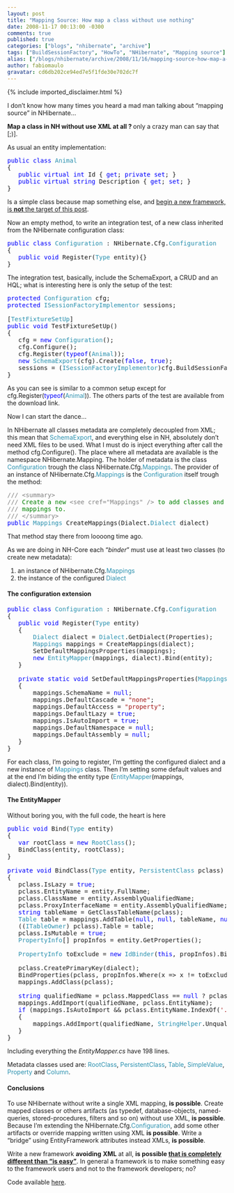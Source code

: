```yaml
---
layout: post
title: "Mapping Source: How map a class without use nothing"
date: 2008-11-17 00:13:00 -0300
comments: true
published: true
categories: ["blogs", "nhibernate", "archive"]
tags: ["BuildSessionFactory", "HowTo", "NHibernate", "Mapping source"]
alias: ["/blogs/nhibernate/archive/2008/11/16/mapping-source-how-map-a-class-without-use-nothing.aspx"]
author: fabiomaulo
gravatar: cd6db202ce94ed7e5f1fde30e702dc7f
---
```

{% include imported_disclaimer.html %}
<p>I don&rsquo;t know how many times you heard a mad man talking about &ldquo;mapping source&rdquo; in NHibernate&hellip;</p>
<p><strong>Map a class in NH without use XML at all ? </strong>only a crazy man can say that [;)].</p>
<p>As usual an entity implementation:</p>
<pre class="code"><span style="color: blue">public class </span><span style="color: #2b91af">Animal<br /></span>{<br />   <span style="color: blue">public virtual int </span>Id { <span style="color: blue">get</span>; <span style="color: blue">private set</span>; }<br />   <span style="color: blue">public virtual string </span>Description { <span style="color: blue">get</span>; <span style="color: blue">set</span>; }<br />}</pre>
<p>Is a simple class because map something else, and <span style="text-decoration: underline;">begin a new framework, is <strong>not</strong> the target of this post</span>.</p>
<p>Now an empty method, to write an integration test, of a new class inherited from the NHibernate configuration class:</p>
<pre class="code"><span style="color: blue">public class </span><span style="color: #2b91af">Configuration </span>: NHibernate.Cfg.<span style="color: #2b91af">Configuration<br /></span>{<br />   <span style="color: blue">public void </span>Register(<span style="color: #2b91af">Type </span>entity){}<br />}</pre>
<p>The integration test, basically, include the SchemaExport, a CRUD and an HQL; what is interesting here is only the setup of the test:</p>
<pre class="code"><span style="color: blue">protected </span><span style="color: #2b91af">Configuration </span>cfg;<br /><span style="color: blue">protected </span><span style="color: #2b91af">ISessionFactoryImplementor </span>sessions;<br /><br />[<span style="color: #2b91af">TestFixtureSetUp</span>]<br /><span style="color: blue">public void </span>TestFixtureSetUp()<br />{<br />   cfg = <span style="color: blue">new </span><span style="color: #2b91af">Configuration</span>();<br />   cfg.Configure();<br />   cfg.Register(<span style="color: blue">typeof</span>(<span style="color: #2b91af">Animal</span>));<br />   <span style="color: blue">new </span><span style="color: #2b91af">SchemaExport</span>(cfg).Create(<span style="color: blue">false</span>, <span style="color: blue">true</span>);<br />   sessions = (<span style="color: #2b91af">ISessionFactoryImplementor</span>)cfg.BuildSessionFactory();<br />}</pre>
<p>
<a href="http://11011.net/software/vspaste"></a></p>
<p>As you can see is similar to a common setup except for cfg.Register(<span style="color: blue">typeof</span>(<span style="color: #2b91af">Animal</span>)). The others parts of the test are available from the download link.</p>
<p>Now I can start the dance&hellip;</p>
<p>In NHibernate all classes metadata are completely decoupled from XML; this mean that <span style="color: #2b91af">SchemaExport</span>, and everything else in NH, absolutely don&rsquo;t need XML files to be used. What I must do is inject everything after call the method cfg.Configure(). The place where all metadata are available is the namespace NHibernate.Mapping. The holder of metadata is the class <span style="color: #2b91af">Configuration</span> trough the class NHibernate.Cfg.<span style="color: #2b91af">Mappings</span>. The provider of an instance of NHibernate.Cfg.<span style="color: #2b91af">Mappings</span> is the <span style="color: #2b91af">Configuration</span> itself trough the method:</p>
<pre class="code"><span style="color: gray">/// &lt;summary&gt;<br />/// </span><span style="color: green">Create a new </span><span style="color: gray">&lt;see cref="Mappings" /&gt; </span><span style="color: green">to add classes and collection<br /></span><span style="color: gray">/// </span><span style="color: green">mappings to.<br /></span><span style="color: gray">/// &lt;/summary&gt;<br /></span><span style="color: blue">public </span><span style="color: #2b91af">Mappings </span>CreateMappings(Dialect.<span style="color: #2b91af">Dialect </span>dialect)</pre>
<p>
<a href="http://11011.net/software/vspaste"></a></p>
<p>That method stay there from loooong time ago.</p>
<p>As we are doing in NH-Core each &ldquo;<em>binder</em>&rdquo; must use at least two classes (to create new metadata):</p>
<ol>
<li>an instance of NHibernate.Cfg.<span style="color: #2b91af">Mappings</span> </li>
<li>the instance of the configured <span style="color: #2b91af">Dialect</span> </li>
</ol>
<h4>The configuration extension</h4>
<pre class="code"><span style="color: blue">public class </span><span style="color: #2b91af">Configuration </span>: NHibernate.Cfg.<span style="color: #2b91af">Configuration<br /></span>{<br />   <span style="color: blue">public void </span>Register(<span style="color: #2b91af">Type </span>entity)<br />   {<br />       <span style="color: #2b91af">Dialect </span>dialect = <span style="color: #2b91af">Dialect</span>.GetDialect(Properties);<br />       <span style="color: #2b91af">Mappings </span>mappings = CreateMappings(dialect);<br />       SetDefaultMappingsProperties(mappings);<br />       <span style="color: blue">new </span><span style="color: #2b91af">EntityMapper</span>(mappings, dialect).Bind(entity);<br />   }<br /><br />   <span style="color: blue">private static void </span>SetDefaultMappingsProperties(<span style="color: #2b91af">Mappings </span>mappings)<br />   {<br />       mappings.SchemaName = <span style="color: blue">null</span>;<br />       mappings.DefaultCascade = <span style="color: #a31515">"none"</span>;<br />       mappings.DefaultAccess = <span style="color: #a31515">"property"</span>;<br />       mappings.DefaultLazy = <span style="color: blue">true</span>;<br />       mappings.IsAutoImport = <span style="color: blue">true</span>;<br />       mappings.DefaultNamespace = <span style="color: blue">null</span>;<br />       mappings.DefaultAssembly = <span style="color: blue">null</span>;<br />   }<br />}</pre>
<p>For each class, I&rsquo;m going to register, I&rsquo;m getting the configured dialect and a new instance of <span style="color: #2b91af">Mappings</span> class. Then I&rsquo;m setting some default values and at the end I&rsquo;m biding the entity type (<span style="color: #2b91af">EntityMapper</span>(mappings, dialect).Bind(entity)).</p>
<h4>The EntityMapper</h4>
<p>Without boring you, with the full code, the heart is here</p>
<pre class="code"><span style="color: blue">public void </span>Bind(<span style="color: #2b91af">Type </span>entity)<br />{<br />   <span style="color: blue">var </span>rootClass = <span style="color: blue">new </span><span style="color: #2b91af">RootClass</span>();<br />   BindClass(entity, rootClass);<br />}<br /><br /><span style="color: blue">private void </span>BindClass(<span style="color: #2b91af">Type </span>entity, <span style="color: #2b91af">PersistentClass </span>pclass)<br />{<br />   pclass.IsLazy = <span style="color: blue">true</span>;<br />   pclass.EntityName = entity.FullName;<br />   pclass.ClassName = entity.AssemblyQualifiedName;<br />   pclass.ProxyInterfaceName = entity.AssemblyQualifiedName;<br />   <span style="color: blue">string </span>tableName = GetClassTableName(pclass);<br />   <span style="color: #2b91af">Table </span>table = mappings.AddTable(<span style="color: blue">null</span>, <span style="color: blue">null</span>, tableName, <span style="color: blue">null</span>, pclass.IsAbstract.GetValueOrDefault());<br />   ((<span style="color: #2b91af">ITableOwner</span>) pclass).Table = table;<br />   pclass.IsMutable = <span style="color: blue">true</span>;<br />   <span style="color: #2b91af">PropertyInfo</span>[] propInfos = entity.GetProperties();<br /><br />   <span style="color: #2b91af">PropertyInfo </span>toExclude = <span style="color: blue">new </span><span style="color: #2b91af">IdBinder</span>(<span style="color: blue">this</span>, propInfos).Bind(pclass, table);<br /><br />   pclass.CreatePrimaryKey(dialect);<br />   BindProperties(pclass, propInfos.Where(x =&gt; x != toExclude));<br />   mappings.AddClass(pclass);<br /><br />   <span style="color: blue">string </span>qualifiedName = pclass.MappedClass == <span style="color: blue">null </span>? pclass.EntityName : pclass.MappedClass.AssemblyQualifiedName;<br />   mappings.AddImport(qualifiedName, pclass.EntityName);<br />   <span style="color: blue">if </span>(mappings.IsAutoImport &amp;&amp; pclass.EntityName.IndexOf(<span style="color: #a31515">'.'</span>) &gt; 0)<br />   {<br />       mappings.AddImport(qualifiedName, <span style="color: #2b91af">StringHelper</span>.Unqualify(pclass.EntityName));<br />   }<br />}</pre>
<p>Including everything the <em>EntityMapper.cs</em> have 198 lines.</p>
<p>Metadata classes used are: <span style="color: #2b91af">RootClass</span>, <span style="color: #2b91af">PersistentClass</span>, <span style="color: #2b91af">Table</span>, <span style="color: #2b91af">SimpleValue</span>, <span style="color: #2b91af">Property</span> and <span style="color: #2b91af">Column</span>.</p>
<h4>Conclusions</h4>
<p>To use NHibernate without write a single XML mapping, <strong>is possible</strong>. Create mapped classes or others artifacts (as typedef, database-objects, named-queries, stored-procedures, filters and so on) without use XML, <strong>is possible</strong>. Because I&rsquo;m extending the NHibernate.Cfg.<span style="color: #2b91af">Configuration</span>, add some other artifacts or override mapping written using XML <strong>is possible</strong>. Write a &ldquo;bridge&rdquo; using EntityFramework attributes instead XMLs, <strong>is possible</strong>.</p>
<p>Write a new framework <strong>avoiding</strong> <strong>XML</strong> at all, <strong>is possible <span style="text-decoration: underline;">that is completely different than &ldquo;is easy&rdquo;</span></strong>. In general a framework is to make something easy to the framework users and not to the framework developers; no?</p>
<p>Code available <a href="http://code.google.com/p/unhaddins/source/browse/#svn/HunabKu/src/MappingSource/MappingSource">here</a>.</p>
